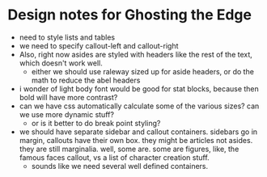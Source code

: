 # Design notes for Ghosting the Edge

- need to style lists and tables
- we need to specify callout-left and callout-right
- Also, right now asides are styled with headers like the rest of the text, which doesn't work well. 
  - either we should use raleway sized up for aside headers, or do the math to reduce the abel headers
- i wonder of light body font would be good for stat blocks, because then bold will have more contrast?
- can we have css automatically calculate some of the various sizes? can we use more dynamic stuff?
  - or is it better to do break point styling? 
- we should have separate sidebar and callout containers. sidebars go in margin, callouts have their own box. they might be articles not asides. they are still marginalia. well, some are. some are figures, like, the famous faces callout, vs a list of character creation stuff. 
  - sounds like we need several well defined containers. 